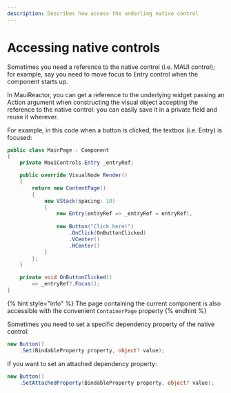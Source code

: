 ```yaml
---
description: Describes how access the underling native control
---
```


# Accessing native controls

Sometimes you need a reference to the native control (i.e. MAUI control); for example, say you need to move focus to Entry control when the component starts up.

In MauiReactor, you can get a reference to the underlying widget passing an Action argument when constructing the visual object accepting the reference to the native control: you can easily save it in a private field and reuse it wherever.&#x20;

For example, in this code when a button is clicked, the textbox (i.e. Entry) is focused:

```csharp
public class MainPage : Component
{
    private MauiControls.Entry _entryRef;

    public override VisualNode Render()
    {
        return new ContentPage()
        {
            new VStack(spacing: 10)
            {
                new Entry(entryRef => _entryRef = entryRef),
            
                new Button("Click here!")
                    .OnClick(OnButtonClicked)
                    .VCenter()
                    .HCenter()
            }
        };
    }

    private void OnButtonClicked()
        => _entryRef?.Focus();
}
```

{% hint style="info" %}
The page containing the current component is also accessible with the convenient `ContainerPage` property
{% endhint %}

Sometimes you need to set a specific dependency property of the native control:

```csharp
new Button()
    .Set(BindableProperty property, object? value);
```

If you want to set an attached dependency property:

```csharp
new Button()
    .SetAttachedProperty(BindableProperty property, object? value);
```
